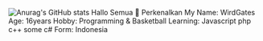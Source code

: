 ![Anurag's GitHub stats](https://github-readme-stats.vercel.app/api?username=bot-codes&show_icons=true&theme=radical)
Hallo Semua 👋 Perkenalkan 
My Name: WirdGates
Age: 16years
Hobby: Programming & Basketball
Learning: Javascript php c++ some c#
Form: Indonesia
